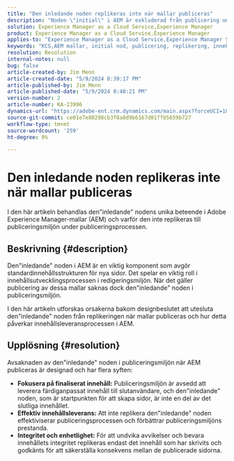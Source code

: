 ```yaml
---
title: "Den inledande noden replikeras inte när mallar publiceras"
description: "Noden \"initial\" i AEM är exkluderad från publicering under replikeringsprocessen."
solution: Experience Manager as a Cloud Service,Experience Manager
product: Experience Manager as a Cloud Service,Experience Manager
applies-to: "Experience Manager as a Cloud Service,Experience Manager Sites,Experience Manager 6.5"
keywords: "KCS,AEM mallar, initial nod, publicering, replikering, innehållsredigering, publiceringsmiljö, sidgenerering"
resolution: Resolution
internal-notes: null
bug: false
article-created-by: Jim Menn
article-created-date: "5/9/2024 8:39:17 PM"
article-published-by: Jim Menn
article-published-date: "5/9/2024 8:40:21 PM"
version-number: 2
article-number: KA-23996
dynamics-url: "https://adobe-ent.crm.dynamics.com/main.aspx?forceUCI=1&pagetype=entityrecord&etn=knowledgearticle&id=042afe31-440e-ef11-9f8a-6045bd006268"
source-git-commit: ce01e7e80298cb3f8a8d9b6167d01ffb5659b727
workflow-type: tm+mt
source-wordcount: '259'
ht-degree: 0%

---
```


# Den inledande noden replikeras inte när mallar publiceras


I den här artikeln behandlas den&quot;inledande&quot; nodens unika beteende i Adobe Experience Manager-mallar (AEM) och varför den inte replikeras till publiceringsmiljön under publiceringsprocessen.

## Beskrivning {#description}


Den&quot;inledande&quot; noden i AEM är en viktig komponent som avgör standardinnehållsstrukturen för nya sidor. Det spelar en viktig roll i innehållsutvecklingsprocessen i redigeringsmiljön. När det gäller publicering av dessa mallar saknas dock den&quot;inledande&quot; noden i publiceringsmiljön.

I den här artikeln utforskas orsakerna bakom designbeslutet att utesluta den&quot;inledande&quot; noden från replikeringen när mallar publiceras och hur detta påverkar innehållsleveransprocessen i AEM.


## Upplösning {#resolution}


Avsaknaden av den&quot;inledande&quot; noden i publiceringsmiljön när AEM publiceras är designad och har flera syften:

- <b>Fokusera på finaliserat innehåll:</b> Publiceringsmiljön är avsedd att leverera färdiganpassat innehåll till slutanvändare, och den&quot;inledande&quot; noden, som är startpunkten för att skapa sidor, är inte en del av det slutliga innehållet.
- <b>Effektiv innehållsleverans:</b> Att inte replikera den&quot;inledande&quot; noden effektiviserar publiceringsprocessen och förbättrar publiceringsmiljöns prestanda.
- <b>Integritet och enhetlighet:</b> För att undvika avvikelser och bevara innehållets integritet replikeras endast det innehåll som har skrivits och godkänts för att säkerställa konsekvens mellan de publicerade sidorna.

